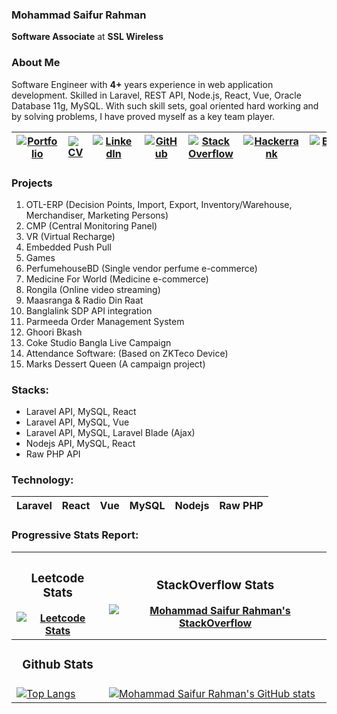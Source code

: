 ###  Mohammad Saifur Rahman
**Software Associate** at **SSL Wireless**

### About Me
Software Engineer with **4+** years experience in web application development. Skilled in Laravel, REST API, Node.js, React, Vue, Oracle Database 11g, MySQL. With such skill sets, goal oriented hard working and by solving problems, I have proved myself as a key team player.


|[![Portfolio](https://img.shields.io/badge/Portfolio-%23009639.svg?style=for-the-badge&logo=&logoColor=white)](https://saifurrahman.my.canva.site) | [![CV](https://img.shields.io/badge/CV-%23009639.svg?style=for-the-badge&logo=&logoColor=white)](https://docs.google.com/document/d/1txBCiMjPqH7GR8FDMQMAw09vemsB-nJb/edit?usp=sharing&ouid=113622980255867007734&rtpof=true&sd=true) | [![LinkedIn](https://img.shields.io/badge/linkedin-%230077B5.svg?style=for-the-badge&logo=linkedin&logoColor=white)](https://www.linkedin.com/in/saifurrahman1193/) | [![GitHub](https://img.shields.io/badge/github-%23121011.svg?style=for-the-badge&logo=github&logoColor=white)](https://github.com/saifurrahman1193/saifurrahman1193) | [![Stack Overflow](https://img.shields.io/badge/-Stackoverflow-FE7A16?style=for-the-badge&logo=stack-overflow&logoColor=white)](https://stackoverflow.com/users/14350717/md-saifur-rahman) | [![Hackerrank](https://img.shields.io/badge/-Hackerrank-2EC866?style=for-the-badge&logo=HackerRank&logoColor=white)](https://www.hackerrank.com/saifur_rahman111) | [![Beecrowd](https://img.shields.io/badge/Beecrowd-%23009639.svg?style=for-the-badge&logo=&logoColor=white)](https://www.beecrowd.com.br/judge/en/profile/18847) | [![LeetCode](https://img.shields.io/badge/LeetCode-000000?style=for-the-badge&logo=LeetCode&logoColor=#d16c06)](https://leetcode.com/saifurrahman1193) | [![YouTube](https://img.shields.io/badge/YouTube-%23FF0000.svg?style=for-the-badge&logo=YouTube&logoColor=white)](https://www.youtube.com/playlist?list=PLwJWgDKTF5-xdQttKl7cRx8Yhukv7Ilmg)|
|-|-|-|-|-|-|-|-|-|





### Projects 
1. OTL-ERP (Decision Points, Import, Export, Inventory/Warehouse, Merchandiser, Marketing Persons)
2. CMP (Central Monitoring Panel)
3. VR (Virtual Recharge)
4. Embedded Push Pull
5. Games
6. PerfumehouseBD (Single vendor perfume e-commerce)
7. Medicine For World (Medicine e-commerce)
8. Rongila (Online video streaming)
9. Maasranga & Radio Din Raat 
10. Banglalink SDP API integration
11. Parmeeda Order Management System
12. Ghoori Bkash
13. Coke Studio Bangla Live Campaign
14. Attendance Software: (Based on ZKTeco Device)
15. Marks Dessert Queen (A campaign project)




### Stacks:
- Laravel API, MySQL, React
- Laravel API, MySQL, Vue        
- Laravel API, MySQL, Laravel Blade (Ajax)
- Nodejs API, MySQL, React
- Raw PHP API


### Technology:


|Laravel|React|Vue|MySQL|Nodejs|Raw PHP |
|-|-|-|-|-|-|
 
 
### Progressive Stats Report:

| <h3><center><b>Leetcode Stats</b></center></h3> [![Leetcode Stats](https://leetcard.jacoblin.cool/saifurrahman1193?ext=activity&theme=nord)](https://leetcode.com/saifurrahman1193)| <h3><center><b>StackOverflow Stats</b></center></h3> [![Mohammad Saifur Rahman's StackOverflow](https://github-readme-stackoverflow.vercel.app/?userID=14350717&theme=dark)](https://stackoverflow.com/users/14350717/md-saifur-rahman) |
| ----------------- | ------------------ |
|  <h3><center><b>Github Stats</b></center></h3>  |
|  [![Top Langs](https://github-readme-stats.vercel.app/api?username=saifurrahman1193&theme=algolia&show_icons=true)](https://github.com/saifurrahman1193) | [![Mohammad Saifur Rahman's GitHub stats](https://github-readme-stats.vercel.app/api/top-langs?username=saifurrahman1193&hide=html,scss,stylus,blade,jupyter%20notebook,python,css,shell,batchfile,dockerfile,typescript&theme=algolia&show_icons=true)](https://github.com/saifurrahman1193) |
